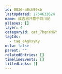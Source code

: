 ```yaml
---
id: 0836-m8sh99xb
lastUpdated: 1754633624
name: 成吉思汗墓于四川论
aliases: []
layer: 4
categoryId: cat_7hqnYMGY
tagIds:
  - tag_eAgXxyKy
nsfw: false
parent: ""
relatedEntries: []
timelineEvents: []
titledLinks: []
---
```


